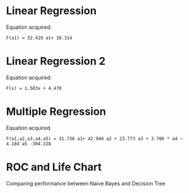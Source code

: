 # Linear Regression
Equation acquired: 

```F(a1) = 32.419 a1+ 18.314```

# Linear Regression 2
Equation acquired: 

```F(x) = 1.583x + 4.470```

# Multiple Regression
Equation acquired 

```F(a1,a2,a3,a4,a5) = 31.736 a1+ 42.948 a2 + 23.773 a3 + 3.706 * a4 – 4.184 a5 -304.228```

# ROC and Life Chart
Comparing performance between Naive Bayes and Decision Tree